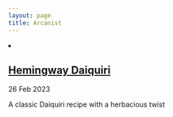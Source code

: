 ```yaml
---
layout: page
title: Arcanist
---
```


<li>
          <h2><a href="/Hemingway_Daiquiri">Hemingway Daiquiri</a></h2>
          <time datetime="2023-02-20T15:22:38+00:00">26 Feb 2023</time>
          <p>A classic Daiquiri recipe with a herbacious twist</p>
</li>     
